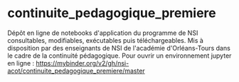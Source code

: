 # continuite_pedagogique_premiere
Dépôt en ligne de notebooks d'application du programme de NSI consultables, modifiables, exécutables puis téléchargeables.
Mis à disposition par des enseignants de NSI de l'académie d'Orléans-Tours dans le cadre de la continuité pédagogique.
Pour ouvrir un environnement jupyter en ligne : 
https://mybinder.org/v2/gh/nsi-acot/continuite_pedagogique_premiere/master
